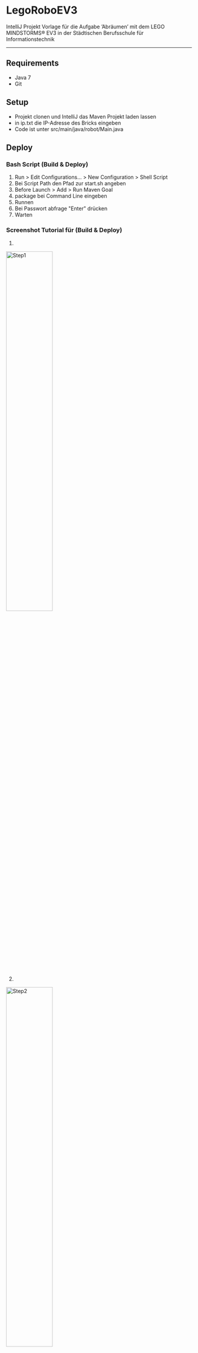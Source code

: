 # LegoRoboEV3
IntelliJ Projekt Vorlage für die Aufgabe ’Abräumen’ mit dem LEGO MINDSTORMS® EV3 in der Städtischen Berufsschule für Informationstechnik
- - -

## Requirements
- Java 7
- Git

## Setup
- Projekt clonen und IntelliJ das Maven Projekt laden lassen
- in ip.txt die IP-Adresse des Bricks eingeben
- Code ist unter src/main/java/robot/Main.java

## Deploy

### Bash Script (Build & Deploy)
1. Run > Edit Configurations... > New Configuration > Shell Script
2. Bei Script Path den Pfad zur start.sh angeben
3. Before Launch > Add > Run Maven Goal
4. package bei Command Line eingeben
5. Runnen
6. Bei Passwort abfrage "Enter" drücken
7. Warten


### Screenshot Tutorial für (Build & Deploy)
1.
<img height="50%" width="50%" alt="Step1" src="https://raw.githubusercontent.com/LeoTuet/LegoRoboEV3/main/assets/images/1.png">

2.
<img height="50%" width="50%" alt="Step2" src="https://raw.githubusercontent.com/LeoTuet/LegoRoboEV3/main/assets/images/2.png">

3.
<img height="50%" width="50%" alt="Step3" src="https://raw.githubusercontent.com/LeoTuet/LegoRoboEV3/main/assets/images/3.png">

4.

<img height="50%" width="50%" alt="Step4" src="https://raw.githubusercontent.com/LeoTuet/LegoRoboEV3/main/assets/images/4.png">

5.
<img height="50%" width="50%" alt="Step5" src="https://raw.githubusercontent.com/LeoTuet/LegoRoboEV3/main/assets/images/5.png">


## Die Regeln von Leo
1. Niemand pushed auf main! (Außer Marc und Niklas)
